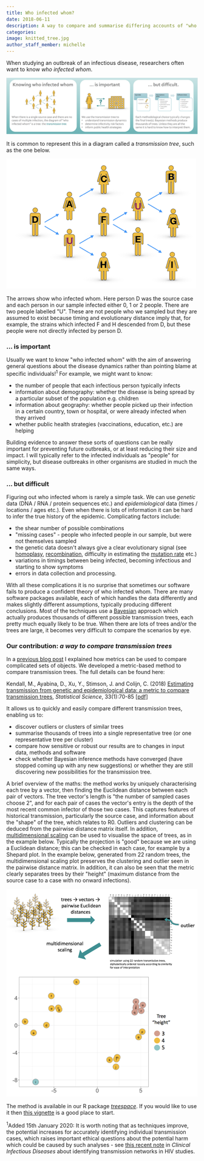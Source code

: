 ```yaml
---
title: Who infected whom?
date: 2018-06-11
description: A way to compare and summarise differing accounts of "who infected whom", aka transmission trees.
categories:
image: knitted_tree.jpg
author_staff_member: michelle
---
```


When studying an outbreak of an infectious disease, researchers often want to know _who infected whom_.

<img src="/images/transmission_problem_overview.png" alt="">


It is common to represent this in a diagram called a _transmission tree_, such as the one below.

<img src="/images/who_infected_whom_detail.png" class="image-center" alt="">

The arrows show who infected whom.
Here person D was the source case and each person in our sample infected either 0, 1 or 2 people.
There are two people labelled "U".
These are not people who we sampled but they are assumed to exist because timing and evolutionary distance imply that, for example, the strains which infected F and H descended from D, but these people were not directly infected by person D.

### ... is important

Usually we want to know "who infected whom" with the aim of answering general questions about the disease dynamics rather than pointing blame at specific individuals!<sup>1</sup> For example, we might want to know:
* the number of people that each infectious person typically infects
* information about demography: whether the disease is being spread by a particular subset of the population e.g. children
* information about geography: whether people picked up their infection in a certain country, town or hospital, or were already infected when they arrived
* whether public health strategies (vaccinations, education, etc.) are helping

Building evidence to answer these sorts of questions can be really important for preventing future outbreaks, or at least reducing their size and impact.
I will typically refer to the infected individuals as "people" for simplicity, but disease outbreaks in other organisms are studied in much the same ways.

### ... but difficult

Figuring out who infected whom is rarely a simple task.
We can use _genetic_ data (DNA / RNA / protein sequences etc.) and _epidemiological_ data (times / locations / ages etc.).
Even when there is lots of information it can be hard to infer the true history of the epidemic.
Complicating factors include:
* the shear number of possible combinations
* "missing cases" - people who infected people in our sample, but were not themselves sampled
* the genetic data doesn't always give a clear evolutionary signal (see <a href="https://en.wikipedia.org/wiki/Homoplasy" target="_blank"> homoplasy</a>, <a href="https://en.wikipedia.org/wiki/Genetic_recombination" target="_blank"> recombination</a>, difficulty in estimating the <a href="https://en.wikipedia.org/wiki/Mutation_rate" target="_blank"> mutation rate</a> etc.)
* variations in timings between being infected, becoming infectious and starting to show symptoms
* errors in data collection and processing.

With all these complications it is no surprise that sometimes our software fails to produce a confident theory of who infected whom.
There are many software packages available, each of which handles the data differently and makes slightly different assumptions, typically producing different conclusions.
Most of the techniques use a <a href="https://en.wikipedia.org/wiki/Bayesian_inference" target="_blank"> Bayesian</a> approach which actually produces thousands of different possible transmission trees, each pretty much equally likely to be true.
When there are lots of trees and/or the trees are large, it becomes very difficult to compare the scenarios by eye.

### Our contribution: _a way to compare transmission trees_

In a <a href="https://michellekendall.github.io/2018/03/04/metrics/" target="_blank"> previous blog post</a> I explained how metrics can be used to compare complicated sets of objects.
We developed a metric-based method to compare transmission trees.
The full details can be found here:

Kendall, M., Ayabina, D., Xu, Y., Stimson, J. and Colijn, C. (2018) [Estimating transmission from genetic and epidemiological data: a metric to compare transmission trees](http://dx.doi.org/10.1214/17-STS637), *Statistical Science*, 33(1):70-85
<i class="fa fa-file-pdf"></i> <a href="https://michellekendall.github.io/papers/SS2018.pdf" target="_blank">  [pdf]</a>

It allows us to quickly and easily compare different transmission trees, enabling us to:
* discover outliers or clusters of similar trees
* summarise thousands of trees into a single representative tree (or one representative tree per cluster)
* compare how sensitive or robust our results are to changes in input data, methods and software
* check whether Bayesian inference methods have converged (have stopped coming up with any new suggestions) or whether they are still discovering new possibilities for the transmission tree.

A brief overview of the maths: the method works by uniquely characterising each tree by a vector, then finding the Euclidean distance between each pair of vectors.
The tree vector's length is "the number of sampled cases choose 2", and for each pair of cases the vector's entry is the depth of the most recent common infector of those two cases.
This captures features of historical transmission, particularly the source case, and information about the "shape" of the tree, which relates to R0.
Outliers and clustering can be deduced from the pairwise distance matrix itself.
In addition, <a href="https://en.wikipedia.org/wiki/Multidimensional_scaling" target="_blank"> multidimensional scaling</a> can be used to visualise the space of trees, as in the example below.
Typically the projection is "good" because we are using a Euclidean distance; this can be checked in each case, for example by a Shepard plot.
In the example below, generated from 22 random trees, the multidimensional scaling plot preserves the clustering and outlier seen in the pairwise distance matrix.
In addition, it can also be seen that the metric clearly separates trees by their "height" (maximum distance from the source case to a case with no onward infections).

<img src="/images/MDS_construction.png"  alt="">

The method is available in our R package <a href="https://thibautjombart.github.io/treespace/" target="_blank"> *treespace*</a>.
If you would like to use it then <a href="https://cran.r-project.org/web/packages/treespace/vignettes/TransmissionTreesVignette.html" target="_blank"> this vignette</a> is a good place to start.

<sup>1</sup>Added 15th January 2020: It is worth noting that as techniques improve, the potential increases for accurately identifying individual transmission cases, which raises important ethical questions about the potential harm which could be caused by such analyses - see <a href="https://academic.oup.com/cid/advance-article/doi/10.1093/cid/ciz1248/5699874" target="_blank"> this recent note</a> in *Clinical Infectious Diseases* about identifying transmission networks in HIV studies.

